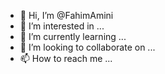 - 👋 Hi, I’m @FahimAmini
- 👀 I’m interested in ...
- 🌱 I’m currently learning ...
- 💞️ I’m looking to collaborate on ...
- 📫 How to reach me ...

<!---
FahimAmini/FahimAmini is a ✨ special ✨ repository because its `README.md` (this file) appears on your GitHub profile.
You can click the Preview link to take a look at your changes.
--->
